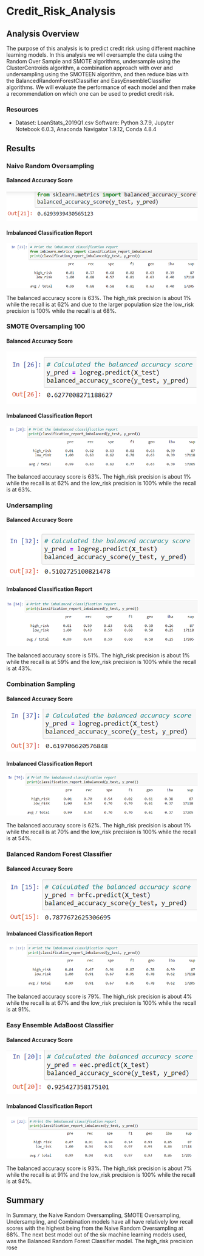 # Credit_Risk_Analysis

## Analysis Overview
The purpose of this analysis is to predict credit risk using different machine learning models. In this analysis we will oversample the data using the Random Over Sample and SMOTE algorithms, undersample using the ClusterCentroids algorithm, a combination approach with over and undersampling using the SMOTEEN algorithm, and then reduce bias with the BalancedRandomForestClassifier and EasyEnsembleClassifier algorithms. We will evaluate the performance of each model and then make a recommendation on which one can be used to predict credit risk.
### Resources
- Dataset: LoanStats_2019Q1.csv
Software: Python 3.7.9, Jupyter Notebook 6.0.3, Anaconda Navigator 1.9.12, Conda 4.8.4
## Results
### Naive Random Oversampling
#### Balanced Accuracy Score
![image](https://github.com/awill1786/Credit_Risk_Analysis/blob/main/Module-17-Challenge-Resources/NRO_balanced_accuracy_score.png?raw=true)
#### Imbalanced Classification Report
![image](https://github.com/awill1786/Credit_Risk_Analysis/blob/main/Module-17-Challenge-Resources/NRO_imbalanced_classification_report.png?raw=true)

The balanced accuracy score is 63%. The high_risk precision is about 1% while the recall is at 62% and due to the larger population size the low_risk precision is 100% while the recall is at 68%.

### SMOTE Oversampling 100
#### Balanced Accuracy Score
![image](https://github.com/awill1786/Credit_Risk_Analysis/blob/main/Module-17-Challenge-Resources/SMOTE_balanced_accuracy_score.png?raw=true)
#### Imbalanced Classification Report
![image](https://github.com/awill1786/Credit_Risk_Analysis/blob/main/Module-17-Challenge-Resources/SMOTE_imbalanced_classification_report.png?raw=true)

The balanced accuracy score is 63%. The high_risk precision is about 1% while the recall is at 62% and the low_risk precision is 100% while the recall is at 63%.

### Undersampling
#### Balanced Accuracy Score
![image](https://github.com/awill1786/Credit_Risk_Analysis/blob/main/Module-17-Challenge-Resources/Under_balanced_accuracy_score.png?raw=true)
#### Imbalanced Classification Report
![image](https://github.com/awill1786/Credit_Risk_Analysis/blob/main/Module-17-Challenge-Resources/Under_imbalanced_classification_report.png?raw=true)

The balanced accuracy score is 51%. The high_risk precision is about 1% while the recall is at 59% and the low_risk precision is 100% while the recall is at 43%.

### Combination Sampling
#### Balanced Accuracy Score
![image](https://github.com/awill1786/Credit_Risk_Analysis/blob/main/Module-17-Challenge-Resources/Comb_balanced_accuracy_score.png?raw=true)
#### Imbalanced Classification Report
![image](https://github.com/awill1786/Credit_Risk_Analysis/blob/main/Module-17-Challenge-Resources/Comb_imbalanced_classification_report.png?raw=true)

The balanced accuracy score is 62%. The high_risk precision is about 1% while the recall is at 70% and the low_risk precision is 100% while the recall is at 54%.

### Balanced Random Forest Classifier
#### Balanced Accuracy Score
![image](https://github.com/awill1786/Credit_Risk_Analysis/blob/main/Module-17-Challenge-Resources/BRFC_balanced_accuracy_score.png?raw=true)
#### Imbalanced Classification Report
![image](https://github.com/awill1786/Credit_Risk_Analysis/blob/main/Module-17-Challenge-Resources/BRFC_imbalanced_classification_report.png?raw=true)

The balanced accuracy score is 79%. The high_risk precision is about 4% while the recall is at 67% and the low_risk precision is 100% while the recall is at 91%.

### Easy Ensemble AdaBoost Classifier
#### Balanced Accuracy Score
![image](https://github.com/awill1786/Credit_Risk_Analysis/blob/main/Module-17-Challenge-Resources/EEAC_balanced_accuracy_score.png?raw=true)
#### Imbalanced Classification Report
![image](https://github.com/awill1786/Credit_Risk_Analysis/blob/main/Module-17-Challenge-Resources/EEAC_imbalanced_classification_report.png?raw=true)

The balanced accuracy score is 93%. The high_risk precision is about 7% while the recall is at 91% and the low_risk precision is 100% while the recall is at 94%.

## Summary

In Summary, the Naive Random Oversampling, SMOTE Oversampling, Undersampling, and Combination models have all have relatively low recall scores with the highest being from the Naive Random Oversampling at 68%. The next best model out of the six machine learning models used, was the Balanced Random Forest Classifier model. The high_risk precision rose 

